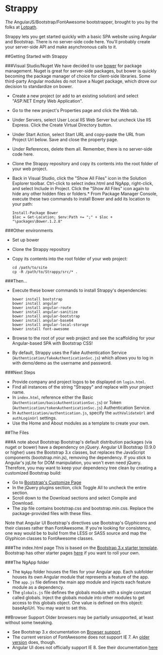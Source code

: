 Strappy
=======

*The* AngularJS/Bootstrap/FontAwesome bootstrapper, brought to you by the folks at <a href="http://www.lotpath.com" target="_blank">Lotpath</a>.

Strappy lets you get started quickly with a basic SPA website using Angular and Bootstrap.  There is no server-side code here.  You'll probably create your server-side API and make asynchronous calls to it.

##Getting Started with Strappy

###Visual Studio/Nuget
We have decided to use <a href="http://bower.io" target="_blank">bower</a> for package management.  Nuget is great for server-side packages, but bower is quickly becoming the package manager of choice for client-side libraries.  Some third-party Angular modules do not have a Nuget package, which drove our decision to standardize on bower.

* Create a new project (or add to an existing solution) and select "ASP.NET Empty Web Application".
* Go to the new project's Properties page and click the Web tab.
* Under Servers, select User Local IIS Web Server but uncheck Use IIS Express.  Click the Create Virtual Directory button.
* Under Start Action, select Start URL and copy-paste the URL from Project Url below.  Save and close the property page.
* Under References, delete them all.  Remember, there is no server-side code here.
* Clone the Strappy repository and copy its contents into the root folder of your web project.
* Back in Visual Studio, click the "Show All Files" icon in the Solution Explorer toolbar.  Ctrl-click to select index.html and NgApp, right-click, and select Include in Project.  Click the "Show All Files" icon again to hide any other hidden files or folders.* From Package Manager Console, execute these two commands to install Bower and add its location to your path:

    ```
    Install-Package Bower
    $loc = Get-Location; $env:Path += ";" + $loc + "\packages\Bower.1.2.8"
    ```

###Other environments
* Set up bower
* Clone the Strappy repository
* Copy its contents into the root folder of your web project:

    ```
    cd /path/to/site
    cp -R /path/to/Strappy/src/* .
    ```

###Then...
* Execute these bower commands to install Strappy's dependencies:

    ```
    bower install bootstrap
    bower install angular
    bower install angular-route
    bower install angular-sanitize
    bower install angular-bootstrap
    bower install angular-base64
    bower install angular-local-storage
    bower install font-awesome
    ```

* Browse to the root of your web project and see the scaffolding for your Angular-based SPA with Bootstrap CSS!
* By default, Strappy uses the Fake Authentication Service (`Authentication/fakeAuthenticationSvc.js`) which allows you to log in with demo/demo as the username and password.

###Next Steps
* Provide company and project logos to be displayed on `login.html`.
* Find all instances of the string "Strappy" and replace with your project name.
* In `index.html`, reference either the Basic (`Authentication/basicAuthenticationSvc.js`) or Token (`Authentication/tokenAuthenticationSvc.js`) Authentication Service.
* In `Authentication/authentication.js`, specify the `authValidateUrl` and `authLoginUrl` settings.
* Use the Home and About modules as a template to create your own.

##The Files

###A note about Bootstrap
Bootstrap's default distribution packages (via nuget or bower) have a dependency on jQuery.  Angular UI Bootstrap (0.9.0 or higher) uses the Bootstrap 3.x classes, but replaces the JavaScript components (bootstrap.min.js), removing the dependency.  If you stick to Angular's jqLite for DOM manipulation, you won't even need jQuery.  Therefore, you may want to keep your dependency tree clean by creating a customized Bootstrap build:

* Go to [Bootstrap's Customize Page](http://getbootstrap.com/customize/)
* In the jQuery plugins section, click Toggle All to uncheck the entire section.
* Scroll down to the Download sections and select Compile and Download.
* The zip file contains bootstrap.css and bootstrap.min.css.  Replace the package-provided files with these files.

Note that Angular UI Bootstrap's directives use Bootstrap's Glyphicons and their classes rather than FontAwesome.  If you're looking for consistency, one way would be to build from the LESS or SASS source and map the Glyphicon classes to FontAwesome classes.

###The index.html page
This is based on the [Bootstrap 3.x starter template](http://getbootstrap.com/examples/starter-template/).  Bootstrap has other starter pages [here](http://getbootstrap.com/getting-started/#examples) if you want to roll your own.

###The NgApp folder
* The `NgApp` folder houses the files for your Angular app.  Each subfolder houses its own Angular module that represents a feature of the app.
* The `app.js` file defines the main app module and injects each feature module as a dependency.
* The `globals.js` file defines the globals module with a single constant called globals.  Inject the globals module into other modules to get access to this globals object.  One value is defined on this object: baseApiUrl.  You may want to set this.

##Browser Support
Older browsers may be partially unsupported, at least without some tweaking.
* See Bootstrap 3.x documentation on [Browser support](http://getbootstrap.com/getting-started/#browsers).
* The current version of FontAwesome does not support IE 7.  An [older version](http://fontawesome.io/3.2.1/get-started) does, though.
* Angular UI does not officially support IE 8.  See their documentation [here](https://github.com/angular-ui/bootstrap#supported-browsers)
